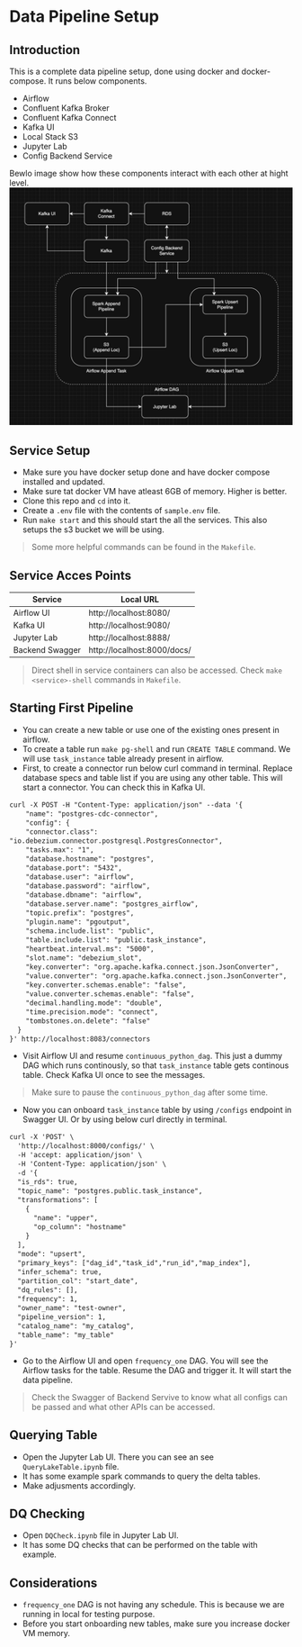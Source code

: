 # Data Pipeline Setup
## Introduction
This is a complete data pipeline setup, done using docker and docker-compose. It runs below components.
* Airflow
* Confluent Kafka Broker
* Confluent Kafka Connect
* Kafka UI
* Local Stack S3
* Jupyter Lab
* Config Backend Service

Bewlo image show how these components interact with each other at hight level.
![Service Interactions](/Images/Diagrapm.png)

## Service Setup
* Make sure you have docker setup done and have docker compose installed and updated.
* Make sure tat docker VM have atleast 6GB of memory. Higher is better.
* Clone this repo and `cd` into it.
* Create a `.env` file with the contents of `sample.env` file.
* Run `make start` and this should start the all the services. This also setups the s3 bucket we will be using.
> Some more helpful commands can be found in the `Makefile`.

## Service Acces Points
| Service           | Local URL                     |
|-----------------  |------------------------------ |
| Airflow UI        | http://localhost:8080/        |
| Kafka UI          | http://localhost:9080/        |
| Jupyter Lab       | http://localhost:8888/        |
| Backend Swagger   | http://localhost:8000/docs/   |
> Direct shell in service containers can also be accessed. Check `make <service>-shell` commands in `Makefile`.

## Starting First Pipeline
* You can create a new table or use one of the existing ones present in airflow.
* To create a table run `make pg-shell` and run `CREATE TABLE` command. We will use `task_instance` table already present in airflow.
* First, to create a connector run below curl command in terminal. Replace database specs and table list if you are using any other table. This will start a connector. You can check this in Kafka UI.
```shell
curl -X POST -H "Content-Type: application/json" --data '{
    "name": "postgres-cdc-connector",
    "config": {
    "connector.class": "io.debezium.connector.postgresql.PostgresConnector",
    "tasks.max": "1",
    "database.hostname": "postgres",
    "database.port": "5432",
    "database.user": "airflow",
    "database.password": "airflow",
    "database.dbname": "airflow",
    "database.server.name": "postgres_airflow",
    "topic.prefix": "postgres",
    "plugin.name": "pgoutput",
    "schema.include.list": "public",
    "table.include.list": "public.task_instance",
    "heartbeat.interval.ms": "5000",
    "slot.name": "debezium_slot",
    "key.converter": "org.apache.kafka.connect.json.JsonConverter",
    "value.converter": "org.apache.kafka.connect.json.JsonConverter",
    "key.converter.schemas.enable": "false",
    "value.converter.schemas.enable": "false",
    "decimal.handling.mode": "double",
    "time.precision.mode": "connect",
    "tombstones.on.delete": "false"
  }
}' http://localhost:8083/connectors
```
* Visit Airflow UI and resume `continuous_python_dag`. This just a dummy DAG which runs continously, so that `task_instance` table gets continous table. Check Kafka UI once to see the messages.
> Make sure to pause the `continuous_python_dag` after some time.
* Now you can onboard `task_instance` table by using `/configs` endpoint in Swagger UI. Or by using below curl directly in terminal.
```shell
curl -X 'POST' \
  'http://localhost:8000/configs/' \
  -H 'accept: application/json' \
  -H 'Content-Type: application/json' \
  -d '{
  "is_rds": true,
  "topic_name": "postgres.public.task_instance",
  "transformations": [
    {
      "name": "upper",
      "op_column": "hostname"
    }
  ],
  "mode": "upsert",
  "primary_keys": ["dag_id","task_id","run_id","map_index"],
  "infer_schema": true,
  "partition_col": "start_date",
  "dq_rules": [],
  "frequency": 1,
  "owner_name": "test-owner",
  "pipeline_version": 1,
  "catalog_name": "my_catalog",
  "table_name": "my_table"
}'
```
* Go to the Airflow UI and open `frequency_one` DAG. You will see the Airflow tasks for the table. Resume the DAG and trigger it. It will start the data pipeline.
> Check the Swagger of Backend Servive to know what all configs can be passed and what other APIs can be accessed.

## Querying Table
* Open the Jupyter Lab UI. There you can see an see `QueryLakeTable.ipynb` file.
* It has some example spark commands to query the delta tables.
* Make adjusments accordingly.

## DQ Checking
* Open `DQCheck.ipynb` file in Jupyter Lab UI.
* It has some DQ checks that can be performed on the table with example.

## Considerations
* `frequency_one` DAG is not having any schedule. This is because we are running in local for testing purpose.
* Before you start onboarding new tables, make sure you increase docker VM memory.
